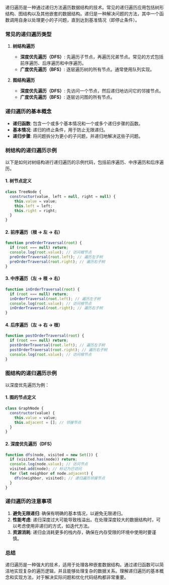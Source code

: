 递归遍历是一种通过递归方法遍历数据结构的技术。常见的递归遍历应用包括树形结构、图结构以及其他嵌套的数据结构。递归是一种解决问题的方法，其中一个函数调用自身以处理更小的子问题，直到达到基准情况（即停止条件）。

### 常见的递归遍历类型

1. **树结构遍历**
   - **深度优先遍历（DFS）**: 先遍历子节点，再遍历兄弟节点。常见的方式包括前序遍历、后序遍历和中序遍历。
   - **广度优先遍历（BFS）**: 逐层遍历树的所有节点。通常使用队列实现。

2. **图结构遍历**
   - **深度优先遍历（DFS）**: 先访问一个节点，然后递归地访问它的邻接节点。
   - **广度优先遍历（BFS）**: 逐层访问图的所有节点。

### 递归遍历的基本概念

- **递归函数**: 包含一个或多个基本情况和一个或多个递归步骤的函数。
- **基本情况**: 递归的终止条件，用于防止无限递归。
- **递归步骤**: 将问题拆分为更小的子问题，并递归地解决这些子问题。

### 树结构的递归遍历示例

以下是如何对树结构进行递归遍历的示例代码，包括前序遍历、中序遍历和后序遍历。

#### 1. 树节点定义

```javascript
class TreeNode {
  constructor(value, left = null, right = null) {
    this.value = value;
    this.left = left;
    this.right = right;
  }
}
```

#### 2. 前序遍历（根 -> 左 -> 右）

```javascript
function preOrderTraversal(root) {
  if (root === null) return;
  console.log(root.value); // 访问根节点
  preOrderTraversal(root.left); // 遍历左子树
  preOrderTraversal(root.right); // 遍历右子树
}
```

#### 3. 中序遍历（左 -> 根 -> 右）

```javascript
function inOrderTraversal(root) {
  if (root === null) return;
  inOrderTraversal(root.left); // 遍历左子树
  console.log(root.value); // 访问根节点
  inOrderTraversal(root.right); // 遍历右子树
}
```

#### 4. 后序遍历（左 -> 右 -> 根）

```javascript
function postOrderTraversal(root) {
  if (root === null) return;
  postOrderTraversal(root.left); // 遍历左子树
  postOrderTraversal(root.right); // 遍历右子树
  console.log(root.value); // 访问根节点
}
```

### 图结构的递归遍历示例

以深度优先遍历为例：

#### 1. 图的节点定义

```javascript
class GraphNode {
  constructor(value) {
    this.value = value;
    this.adjacent = []; // 邻接节点
  }
}
```

#### 2. 深度优先遍历（DFS）

```javascript
function dfs(node, visited = new Set()) {
  if (visited.has(node)) return;
  console.log(node.value); // 访问节点
  visited.add(node); // 标记为已访问
  for (let neighbor of node.adjacent) {
    dfs(neighbor, visited); // 递归遍历邻接节点
  }
}
```

### 递归遍历的注意事项

1. **避免无限递归**: 确保有明确的基本情况，以避免无限递归。
2. **性能考虑**: 递归深度过大可能导致栈溢出。在处理深度较大的数据结构时，可以考虑使用非递归的方式，如迭代方法。
3. **资源消耗**: 递归会消耗更多的栈内存，确保在内存受限的环境中使用时要谨慎。

### 总结

递归遍历是一种强大的技术，适用于处理各种嵌套数据结构。通过递归函数可以简洁地实现复杂的遍历逻辑，并且能够处理复杂的数据关系。理解递归遍历的基本概念和实现方法，对于解决实际问题和优化代码结构都非常重要。
